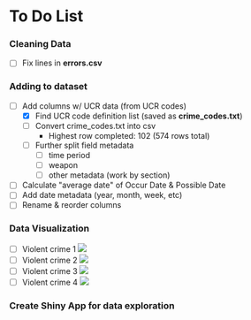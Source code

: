 # To Do List

### Cleaning Data
   - [ ] Fix lines in **errors.csv**
   
### Adding to dataset
   - [ ] Add columns w/ UCR data (from UCR codes)
      - [x] Find UCR code definition list (saved as **crime_codes.txt**)
	  - [ ] Convert crime_codes.txt into csv
	      - Highest row completed: 102 (574 rows total)
	  - [ ] Further split field metadata
	      - [ ] time period
		  - [ ] weapon
		  - [ ] other metadata (work by section)
   - [ ] Calculate "average date" of Occur Date & Possible Date
   - [ ] Add date metadata (year, month, week, etc)
   - [ ] Rename & reorder columns
   
### Data Visualization
   - [ ] Violent crime 1
		![](http://i.imgur.com/pRgKdoj.jpg)
   - [ ] Violent crime 2
		![](http://i.imgur.com/hgo90Kk.jpg)
   - [ ] Violent crime 3
		![](http://i.imgur.com/aEWFtuf.jpg)
   - [ ] Violent crime 4
		![](http://i.imgur.com/t4ccFMh.jpg)
		
### Create Shiny App for data exploration